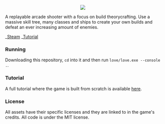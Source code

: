 <p align="center"><a href="https://store.steampowered.com/app/760330/BYTEPATH/"><img src="https://i.imgur.com/HMNAbOO.png0"></a></p>

A replayable arcade shooter with a focus on build theorycrafting. Use a massive skill tree, many classes and ships to create your own builds and defeat an ever increasing amount of enemies. 

_[Steam](https://store.steampowered.com/app/760330/BYTEPATH/)
_[Tutorial](https://github.com/a327ex/blog/issues/30)


### Running

Downloading this repository, `cd` into it and then run `love/love.exe --console .`.


### Tutorial

A full tutorial where the game is built from scratch is available [here](https://github.com/a327ex/blog/issues/30).


### License

All assets have their specific licenses and they are linked to in the game's credits. All code is under the MIT license.
